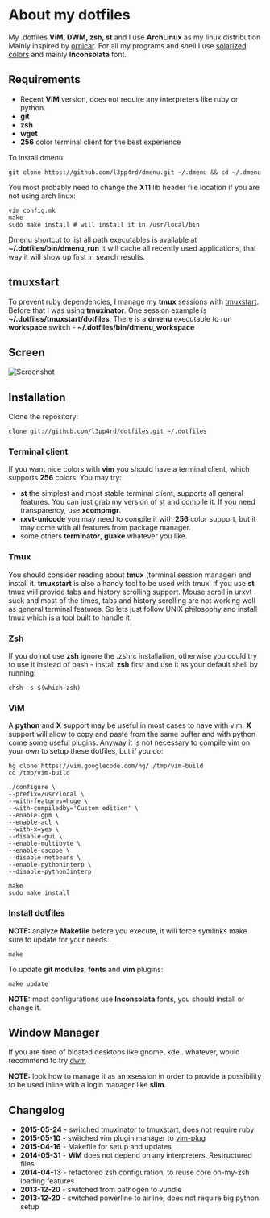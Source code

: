 # About my dotfiles

My .dotfiles **ViM, DWM, zsh, st** and I use **ArchLinux** as my linux distribution
Mainly inspired by [ornicar](https://github.com/ornicar/dotfiles). For all my programs and shell I use [solarized
colors](http://ethanschoonover.com/solarized) and mainly **Inconsolata** font.

## Requirements

- Recent **ViM** version, does not require any interpreters like ruby or python.
- **git**
- **zsh**
- **wget**
- **256** color terminal client for the best experience

To install dmenu:

    git clone https://github.com/l3pp4rd/dmenu.git ~/.dmenu && cd ~/.dmenu

You most probably need to change the **X11** lib header file location if you are not using arch linux:

    vim config.mk
    make
    sudo make install # will install it in /usr/local/bin

Dmenu shortcut to list all path executables is available at **~/.dotfiles/bin/dmenu_run**
It will cache all recently used applications, that way it will show up first in search results.

## tmuxstart

To prevent ruby dependencies, I manage my **tmux** sessions with [tmuxstart](https://github.com/treyhunner/tmuxstart).
Before that I was using **tmuxinator**. One session example is **~/.dotfiles/tmuxstart/dotfiles**. There is a **dmenu**
executable to run **workspace** switch - **~/.dotfiles/bin/dmenu_workspace**

## Screen

![Screenshot](https://raw.github.com/l3pp4rd/dotfiles/master/screen.png)

## Installation

Clone the repository:

    clone git://github.com/l3pp4rd/dotfiles.git ~/.dotfiles

### Terminal client

If you want nice colors with **vim** you should have a terminal client, which supports **256** colors. You may try:

- **st** the simplest and most stable terminal client, supports all general features. You can just grab my version of
[st](https://github.com/l3pp4rd/st) and compile it. If you need transparency, use **xcompmgr**.
- **rxvt-unicode** you may need to compile it with **256** color support, but it may come with all features from package
manager.
- some others **terminator**, **guake** whatever you like.

### Tmux

You should consider reading about **tmux** (terminal session manager) and install it. **tmuxstart** is also a
handy tool to be used with tmux. If you use **st** tmux will provide tabs and history scrolling support.
Mouse scroll in urxvt suck and most of the times, tabs and history scrolling are not working well as general
terminal features. So lets just follow UNIX philosophy and install tmux which is a tool built to handle it.

### Zsh

If you do not use **zsh** ignore the .zshrc installation, otherwise you could try to use it instead
of bash - install **zsh** first and use it as your default shell by running:

    chsh -s $(which zsh)

### ViM

A **python** and **X** support may be useful in most cases to have with vim. **X** support will allow to copy and paste
from the same buffer and with python come some useful plugins. Anyway it is not necessary to compile vim on your own to
setup these dotfiles, but if you do:

```
hg clone https://vim.googlecode.com/hg/ /tmp/vim-build
cd /tmp/vim-build

./configure \
--prefix=/usr/local \
--with-features=huge \
--with-compiledby='Custom edition' \
--enable-gpm \
--enable-acl \
--with-x=yes \
--disable-gui \
--enable-multibyte \
--enable-cscope \
--disable-netbeans \
--enable-pythoninterp \
--disable-python3interp

make
sudo make install
```

### Install dotfiles

**NOTE:** analyze **Makefile** before you execute, it will force symlinks make sure to update for your needs..

    make

To update **git modules**, **fonts** and **vim** plugins:

    make update

**NOTE:** most configurations use **Inconsolata** fonts, you should install or change it.

## Window Manager

If you are tired of bloated desktops like gnome, kde.. whatever, would recommend to try [dwm](http://dwm.suckless.org/)

**NOTE:** look how to manage it as an xsession in order to provide a possibility to be used inline
with a login manager like **slim**.

## Changelog

- **2015-05-24** - switched tmuxinator to tmuxstart, does not require ruby
- **2015-05-10** - switched vim plugin manager to [vim-plug](https://github.com/junegunn/vim-plug)
- **2015-04-16** - Makefile for setup and updates
- **2014-05-31** - **ViM** does not depend on any interpreters. Restructured files
- **2014-04-13** - refactored zsh configuration, to reuse core oh-my-zsh loading features
- **2013-12-20** - switched from pathogen to vundle
- **2013-12-20** - switched powerline to airline, does not require big python setup

